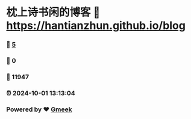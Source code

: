 # 枕上诗书闲的博客 :link: https://hantianzhun.github.io/blog 
### :page_facing_up: [5](https://hantianzhun.github.io/blog/tag.html) 
### :speech_balloon: 0 
### :hibiscus: 11947 
### :alarm_clock: 2024-10-01 13:13:04 
### Powered by :heart: [Gmeek](https://github.com/Meekdai/Gmeek)
